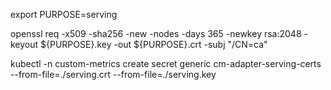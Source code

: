 export PURPOSE=serving

openssl req -x509 -sha256 -new -nodes -days 365 -newkey rsa:2048 -keyout ${PURPOSE}.key -out ${PURPOSE}.crt -subj "/CN=ca"

kubectl -n custom-metrics create secret generic cm-adapter-serving-certs --from-file=./serving.crt --from-file=./serving.key
